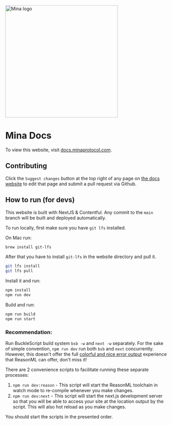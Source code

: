 <img src="https://github.com/MinaProtocol/docs/blob/main/public/static/img/svg/mina-wordmark-redviolet.svg" width="350" alt="Mina logo">

# Mina Docs

To view this website, visit [docs.minaprotocol.com](https://docs.minaprotocol.com/).

## Contributing

Click the `Suggest changes` button at the top right of any page on [the docs website](https://docs.minaprotocol.com/) to edit that page and submit a pull request via Github.

## How to run (for devs)

This website is built with NextJS & Contentful. Any commit to the `main` branch will be built and deployed automatically.

To run locally, first make sure you have `git lfs` installed.

On Mac run:

```bash
brew install git-lfs
```

After that you have to install `git-lfs` in the website directory and pull it.

```bash
git lfs install
git lfs pull
```

Install it and run:

```bash
npm install
npm run dev
```

Build and run:

```bash
npm run build
npm run start
```

### Recommendation:

Run BuckleScript build system `bsb -w` and `next -w` separately. For the sake
of simple convention, `npm run dev` run both `bsb` and `next` concurrently.
However, this doesn't offer the full [colorful and nice
error
output](https://reasonml.github.io/blog/2017/08/25/way-nicer-error-messages.html)
experience that ReasonML can offer, don't miss it!

There are 2 convenience scripts to facilitate running these separate processes:

1. `npm run dev:reason` - This script will start the ReasonML toolchain in
   watch mode to re-compile whenever you make changes.
2. `npm run dev:next` - This script will start the next.js development server
   so that you will be able to access your site at the location output by the
   script. This will also hot reload as you make changes.

You should start the scripts in the presented order.
